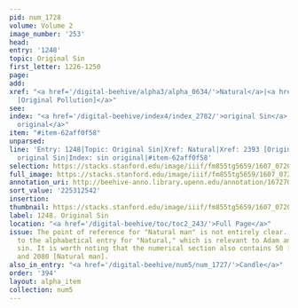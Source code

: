 ```yaml
---
pid: num_1728
volume: Volume 2
image_number: '253'
head:
entry: '1248'
topic: Original Sin
first_letter: 1226-1250
page:
add:
xref: "<a href='/digital-beehive/alpha3/alpha_0634/'>Natural</a>|<a href='/digital-beehive/num10/num_3366/'>2393
  [Original Pollution]</a>"
see:
index: "<a href='/digital-beehive/index4/index_2782/'>original Sin</a>|<a href='/digital-beehive/index4/index_3663/'>sin
  original</a>"
item: "#item-62aff0f58"
unparsed:
line: 'Entry: 1248|Topic: Original Sin|Xref: Natural|Xref: 2393 [Original Pollution]|Index:
  original Sin|Index: sin original|#item-62aff0f58'
selection: https://stacks.stanford.edu/image/iiif/fm855tg5659/1607_0720/436,2542,2809,523/full/0/default.jpg
full_image: https://stacks.stanford.edu/image/iiif/fm855tg5659/1607_0720/full/full/0/default.jpg
annotation_uri: http://beehive-anno.library.upenn.edu/annotation/1672701191104
sort_value: '225312542'
insertion:
thumbnail: https://stacks.stanford.edu/image/iiif/fm855tg5659/1607_0720/436,2542,600,180/250,/0/default.jpg
label: 1248. Original Sin
location: "<a href='/digital-beehive/toc/toc2_243/'>Full Page</a>"
issue: The point of reference for "Natural man" is not entirely clear. We have linked
  to the alphabetical entry for "Natural," which is relevant to Adam and original
  sin. It is worth noting that the numerical section also contains 50 [Natural man]
  and 2080 [Natural man].
also_in_entry: "<a href='/digital-beehive/num5/num_1727/'>Candle</a>"
order: '394'
layout: alpha_item
collection: num5
---
```

